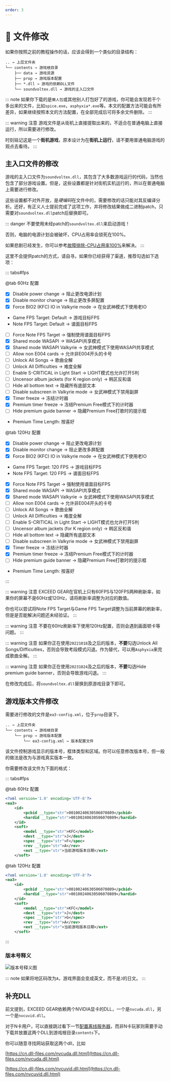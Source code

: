 ```yaml
---
order: 3
---
```


# :wrench: 文件修改

如果你按照之前的教程操作的话，应该会得到一个类似的目录结构：

```
.. → 上层文件夹
└── contents → 游戏根目录
    ├── data → 游戏资源
    ├── prop → 游戏版本配置
    ├── *.dll → 游戏的依赖DLL文件
    └── soundvoltex.dll → 游戏的主入口文件
```

::: note
如果你下载的是`懒人包`或其他别人打包好了的游戏，你可能会发现若干个多出来的文件，比如`spice.exe`，`asphyxia*.exe`等。本文的配置方法可能会有所差异，如果继续按照本文的方法配置，在全部完成后可将多余文件删除。
:::

::: warning 注意
游戏文件是从街机上直接提取出来的，不适合在普通电脑上直接运行，所以需要进行修改。

时刻铭记这是一个**街机游戏**，原本设计为在**街机上运行**，请不要用普通电脑游戏的观点去看待。
:::

## 主入口文件的修改

游戏的主入口文件为`soundvoltex.dll`，其包含了大多数游戏运行的代码，当然也包含了部分游戏设置。但是，这些设置都是针对街机实机运行的，所以在普通电脑上需要进行修改。

这些设置都不对外开放，是*硬编码*在文件中的，需要修改的话只能对其反编译分析。还好，有正义人士提前完成了这项工作，并将修改结果做成二进制patch，只需要对`soundvoltex.dll`patch后替换即可。

::: danger
不要使用未经patch的`soundvoltex.dll`来启动游戏！

否则，电脑的电源计划会被破坏，CPU占用率会锁死在100%。

如果悲剧已经发生，你可以参考[故障排除-CPU占用率100%](../trouble-shooting/misc.md#cpu占用率100)来解决。
:::

这里不会提供patch的方式，请自寻。如果你已经获得了渠道，推荐勾选如下选项：

::: tabs#fps

@tab 60Hz 配置

+ [x] Disable power change → 阻止更改电源计划
+ [x] Disable monitor change → 阻止更改多屏配置
+ [x] Force BIO2 (KFC) IO in Valkyrie mode → 在女武神模式下使用老IO
+ Game FPS Target: Default → 游戏目标FPS
+ Note FPS Target: Default → 谱面目标FPS
+ [ ] Force Note FPS Target → 强制使用谱面目标FPS
+ [x] Shared mode WASAPI → WASAPI共享模式
+ [x] Shared mode WASAPI Valkyrie → 女武神模式下使用WASAPI共享模式
+ [ ] Allow non E004 cards → 允许非E004开头的卡号
+ [ ] Unlock All Songs → 歌曲全解
+ [ ] Unlock All Difficulties → 难度全解
+ [ ] Enable S-CRITICAL in Light Start → LIGHT模式也允许打开S判
+ [ ] Uncensor album jackets (for K region only) → 韩区反和谐
+ [ ] Hide all bottom text → 隐藏所有底部文本
+ [ ] Disable subscreen in Valkyrie mode → 女武神模式下禁用副屏
+ [x] Timer freeze → 冻结计时器
+ [x] Premium timer freeze → 冻结Premium Free模式下的计时器
+ [ ] Hide premium guide banner → 隐藏Premium Free打歌时的提示框
+ Premium Time Length: 按喜好

@tab 120Hz 配置

+ [x] Disable power change → 阻止更改电源计划
+ [x] Disable monitor change → 阻止更改多屏配置
+ [x] Force BIO2 (KFC) IO in Valkyrie mode → 在女武神模式下使用老IO
+ Game FPS Target: 120 FPS → 游戏目标FPS
+ Note FPS Target: 120 FPS → 谱面目标FPS
+ [x] Force Note FPS Target → 强制使用谱面目标FPS
+ [x] Shared mode WASAPI → WASAPI共享模式
+ [x] Shared mode WASAPI Valkyrie → 女武神模式下使用WASAPI共享模式
+ [ ] Allow non E004 cards → 允许非E004开头的卡号
+ [ ] Unlock All Songs → 歌曲全解
+ [ ] Unlock All Difficulties → 难度全解
+ [ ] Enable S-CRITICAL in Light Start → LIGHT模式也允许打开S判
+ [ ] Uncensor album jackets (for K region only) → 韩区反和谐
+ [ ] Hide all bottom text → 隐藏所有底部文本
+ [ ] Disable subscreen in Valkyrie mode → 女武神模式下禁用副屏
+ [x] Timer freeze → 冻结计时器
+ [x] Premium timer freeze → 冻结Premium Free模式下的计时器
+ [ ] Hide premium guide banner → 隐藏Premium Free打歌时的提示框
+ Premium Time Length: 按喜好

:::

::: warning 注意
EXCEED GEAR在官机上只有60FPS与120FPS两种刷新率，如果你的屏幕不是60Hz或120Hz，请将刷新率调整为对应的数值。

你也可以尝试将Note FPS Target与Game FPS Target调整为当前屏幕的刷新率，但是是否能解决问题还未经验证。
:::

::: warning 注意
不要在60Hz刷新率下使用120Hz配置，否则会遇到画面顿卡等问题。
:::

::: warning 注意
如果你正在使用`20221018`及之后的版本，**不要**勾选Unlock All Songs/Difficulties，否则会导致考段模式闪退。作为替代，可以用`Asphyxia`来完成歌曲全解。
:::

::: warning 注意
如果你正在使用`20231024`及之后的版本，**不要**勾选Hide premium guide banner，否则会导致游戏闪退。
:::

在修改完成后，将`soundvoltex.dll`替换到原游戏目录下即可。

## 游戏版本文件修改

需要进行修改的文件是`ea3-config.xml`，位于`prop`目录下。

```
.. → 上层文件夹
└── contents → 游戏根目录
    └── prop → 游戏版本配置
        └── ea3-config.xml → 版本配置文件
```

该文件控制游戏显示的版本号，框体类型和区域。你可以任意修改版本号，但一般的做法是改为与游戏真实版本一致。

你需要修改该文件为下面的格式：

::: tabs#fps

@tab 60Hz 配置

``` xml {9-12}
<?xml version='1.0' encoding='UTF-8'?>
<ea3>
    <id>
        <pcbid __type="str">00100240630506070809</pcbid>
        <hardid __type="str">00100240630506070809</hardid>
    </id>
    <soft>
        <model __type="str">KFC</model>
        <dest __type="str">J</dest>
        <spec __type="str">F</spec>
        <rev __type="str">A</rev>
        <ext __type="str">当前游戏版本日期</ext>
    </soft>
```

@tab 120Hz 配置

``` xml {9-12}
<?xml version='1.0' encoding='UTF-8'?>
<ea3>
    <id>
        <pcbid __type="str">00100240630506070809</pcbid>
        <hardid __type="str">00100240630506070809</hardid>
    </id>
    <soft>
        <model __type="str">KFC</model>
        <dest __type="str">J</dest>
        <spec __type="str">G</spec>
        <rev __type="str">A</rev>
        <ext __type="str">当前游戏版本日期</ext>
    </soft>
```

:::

### 版本号释义

![版本号释义图](/assets/version.png)

::: note
如果将地区码改为`A`，游戏界面会变成英文，而不是`J`的日文。
:::

## 补充DLL

前文提到，EXCEED GEAR依赖两个NVIDIA显卡的DLL，一个是`nvcuda.dll`，另一个是`nvcuvid.dll`。

对于N卡用户，可以直接跳过看下一节[配置离线服务器](server.md)，而非N卡玩家则需要手动下载并放置这两个DLL到游戏根目录`contents`下。

你可以随意寻找网站获取这两个dll，比如

[https://cn.dll-files.com/nvcuda.dll.html](https://cn.dll-files.com/nvcuda.dll.html)

[https://cn.dll-files.com/nvcuvid.dll.html](https://cn.dll-files.com/nvcuvid.dll.html)
